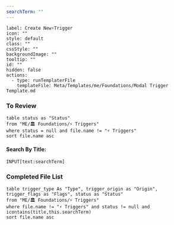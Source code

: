 ```yaml
---
searchTerm: ""
---
```


```meta-bind-button
label: Create New⚡Trigger
icon: ""
style: default
class: ""
cssStyle: ""
backgroundImage: ""
tooltip: ""
id: ""
hidden: false
actions:
  - type: runTemplaterFile
    templateFile: Meta/Templates/me/Foundations/Modal Trigger Template.md

```

### To Review
```dataview
table status as "Status"
from "ME/🏛️ Foundations/⚡ Triggers"
where status = null and file.name != "⚡ Triggers"
sort file.name asc 

```
#### Search By Title:
`INPUT[text:searchTerm]`

### Completed File List
```dataview
table trigger_type As "Type", trigger_origin as "Origin", trigger_flags as "Flags", status as "Status"
from "ME/🏛️ Foundations/⚡ Triggers"
where file.name != "⚡ Triggers" and status != null and icontains(title,this.searchTerm)
sort file.name asc 

```

